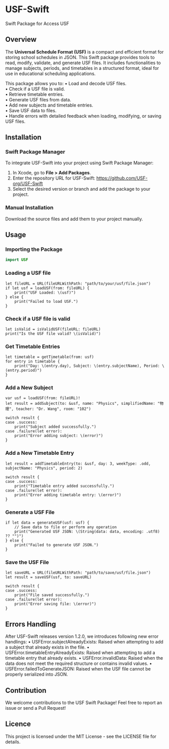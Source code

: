 # USF-Swift
Swift Package for Access USF

## Overview
The **Universal Schedule Format (USF)** is a compact and efficient format for storing school schedules in JSON. This Swift package provides tools to read, modify, validate, and generate USF files. It includes functionalities to manage subjects, periods, and timetables in a structured format, ideal for use in educational scheduling applications.

This package allows you to:
  • Load and decode USF files.  
  • Check if a USF file is valid.  
  • Retrieve timetable entries.  
  • Generate USF files from data.  
  • Add new subjects and timetable entries.  
  • Save USF data to files.  
  • Handle errors with detailed feedback when loading, modifying, or saving USF files.

## Installation

### Swift Package Manager

To integrate USF-Swift into your project using Swift Package Manager:

1. In Xcode, go to **File > Add Packages**.  
2. Enter the repository URL for USF-Swift:  https://github.com/USF-org/USF-Swift
3. Select the desired version or branch and add the package to your project.

### Manual Installation
Download the source files and add them to your project manually.

## Usage

### Importing the Package

```swift
import USF
```

### Loading a USF file
```
let fileURL = URL(fileURLWithPath: "path/to/your/usf/file.json")
if let usf = loadUSF(from: fileURL) {
    print("USF Loaded: \(usf)")
} else {
    print("Failed to load USF.")
}
```

### Check if a USF file is valid
```
let isValid = isValidUSF(fileURL: fileURL)
print("Is the USF file valid? \(isValid)")
```

### Get Timetable Entries
```
let timetable = getTimetable(from: usf)
for entry in timetable {
    print("Day: \(entry.day), Subject: \(entry.subjectName), Period: \(entry.period)")
}
```

### Add a New Subject
```
var usf = loadUSF(from: fileURL)!
let result = addSubject(to: &usf, name: "Physics", simplifiedName: "物理", teacher: "Dr. Wang", room: "102")

switch result {
case .success:
    print("Subject added successfully.")
case .failure(let error):
    print("Error adding subject: \(error)")
}
```

### Add a New Timetable Entry
```
let result = addTimetableEntry(to: &usf, day: 3, weekType: .odd, subjectName: "Physics", period: 2)

switch result {
case .success:
    print("Timetable entry added successfully.")
case .failure(let error):
    print("Error adding timetable entry: \(error)")
}
```

### Generate a USF File
```
if let data = generateUSF(usf: usf) {
    // Save data to file or perform any operation
    print("Generated USF JSON: \(String(data: data, encoding: .utf8) ?? "")")
} else {
    print("Failed to generate USF JSON.")
}
```

### Save the USF File
```
let saveURL = URL(fileURLWithPath: "path/to/save/usf/file.json")
let result = saveUSF(usf, to: saveURL)

switch result {
case .success:
    print("File saved successfully.")
case .failure(let error):
    print("Error saving file: \(error)")
}
```

## Errors Handling
After USF-Swift releases version 1.2.0, we introduces following new error handlings:
	•	USFError.subjectAlreadyExists: Raised when attempting to add a subject that already exists in the file.
	•	USFError.timetableEntryAlreadyExists: Raised when attempting to add a timetable entry that already exists.
	•	USFError.invalidData: Raised when the data does not meet the required structure or contains invalid values.
	•	USFError.failedToGenerateJSON: Raised when the USF file cannot be properly serialized into JSON.

## Contribution
We welcome contributions to the USF Swift Package! Feel free to report an issue or send a Pull Request!

## Licence
This project is licensed under the MIT License - see the LICENSE file for details.
